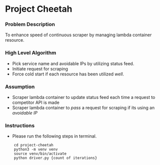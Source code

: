 # Project Cheetah

### Problem Description
To enhance speed of continuous scraper by managing lambda container resource.


### High Level Algorithm
- Pick service name and avoidable IPs by utilizing status feed.
- Initiate request for scraping
- Force cold start if each resource has been utilized *well*.


### Assumption
- Scraper lambda container to update status feed each time a request to competitor API is made
- Scraper lambda container to *pass* a request for scraping if its using an *avoidable IP*

### Instructions
- Please run the following steps in terminal.
```
    cd project-cheetah
    python3 -m venv venv
    source venv/bin/activate
    python driver.py {count of iterations}
```